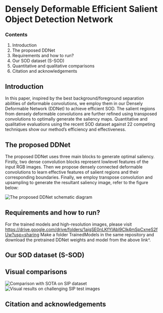 # Densely Deformable Efficient Salient Object Detection Network

### Contents
1. Introduction
2. The proposed DDNet
3. Requirements and how to run?
4. Our SOD dataset (S-SOD)
4. Quantitative and qualitative comparisons
5. Citation and acknowledgements

## Introduction
In this paper, inspired by the best background/foreground separation abilities of deformable convolutions, we employ them in our Densely Deformable Network
(DDNet) to achieve efficient SOD. The salient regions from densely deformable convolutions are further refined using transposed convolutions to optimally generate the saliency maps. Quantitative and qualitative evaluations using the recent SOD dataset against 22 competing techniques show our method’s efficiency and effectiveness.

## The proposed DDNet
The proposed DDNet uses three main blocks to generate optimal saliency. Firstly, two dense convolution blocks represent lowlevel features of the input RGB images. Then we propose densely connected deformable convolutions to learn effective features of salient regions and their corresponding boundaries. Finally, we employ transpose convolution and upsampling to generate the resultant saliency image, refer to the figure below:

![The proposed DDNet schematic diagram](https://github.com/tanveer-hussain/EfficientSOD/blob/main/Figures/Framework-V1.png)

## Requirements and how to run?
For the trained models and high-resolution images, please visit https://drive.google.com/drive/folders/1aigSE0nLKfYlAbl9CIk4mSpCxneS2fUw?usp=sharing 
Make a folder TrainedModels in the same repository and download the pretrained DDNet weights and model from the above link^.

## Our SOD dataset (S-SOD)

## Visual comparisons
![Comparison with SOTA on SIP dataset](https://github.com/tanveer-hussain/EfficientSOD/blob/main/Figures/Comparison.PNG)
![Visual results on challenging SIP test images](https://github.com/tanveer-hussain/EfficientSOD/blob/main/Figures/DDNetResults.png)

## Citation and acknowledgements

